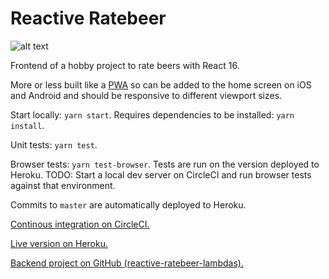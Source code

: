 # Reactive Ratebeer

![alt text](https://circleci.com/gh/topisark/reactive-ratebeer.png?&style=shield&circle-token=1989ca7311142115e17bbcc47e71cffa02f03a9f "CircleCI status")

Frontend of a hobby project to rate beers with React 16.

More or less built like a [PWA](https://en.wikipedia.org/wiki/Progressive_web_app) so can be added to the home screen on iOS and Android and should be responsive to different viewport sizes.

Start locally: `yarn start`. Requires dependencies to be installed: `yarn install`.

Unit tests: `yarn test`.

Browser tests: `yarn test-browser`. Tests are run on the version deployed to Heroku. TODO: Start a local dev server on CircleCI and run browser tests against that environment.

Commits to `master` are automatically deployed to Heroku.

[Continous integration on CircleCI.](https://circleci.com/gh/topisark/reactive-ratebeer)

[Live version on Heroku.](https://reactive-ratebeer.herokuapp.com/)

[Backend project on GitHub (reactive-ratebeer-lambdas).](https://github.com/topisark/reactive-ratebeer-lambdas)
